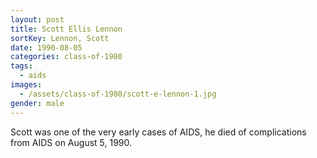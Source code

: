 ```yaml
---
layout: post
title: Scott Ellis Lennon
sortKey: Lennon, Scott
date: 1990-08-05
categories: class-of-1980
tags:
  - aids
images:
  - /assets/class-of-1980/scott-e-lennon-1.jpg
gender: male
---
```

Scott was one of the very early cases of AIDS, he died of complications from AIDS on August 5, 1990.

